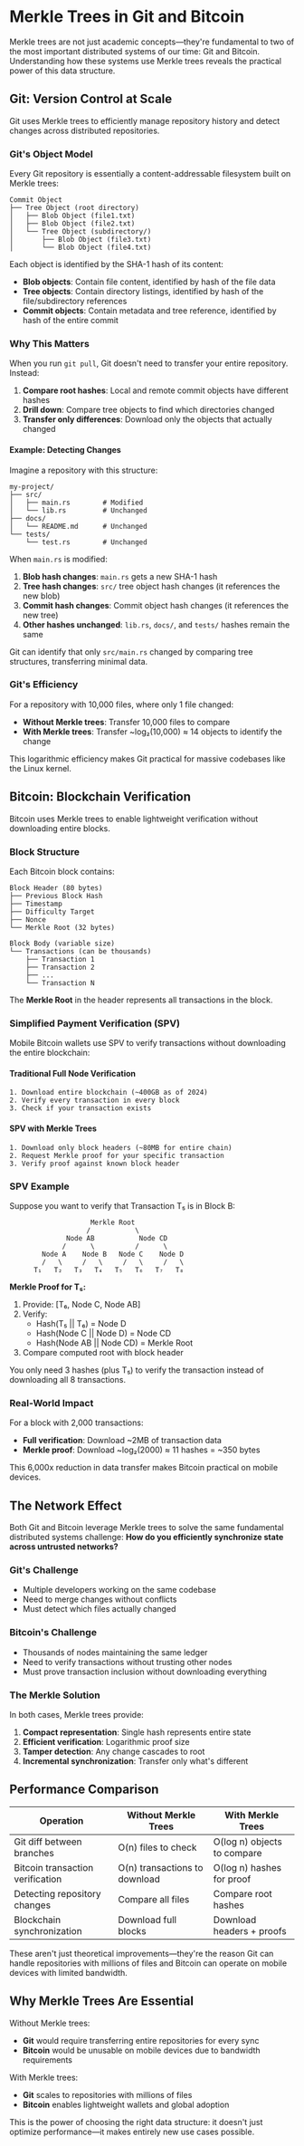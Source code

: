 # Merkle Trees in Git and Bitcoin

Merkle trees are not just academic concepts—they're fundamental to two of the most important distributed systems of our time: Git and Bitcoin. Understanding how these systems use Merkle trees reveals the practical power of this data structure.

## Git: Version Control at Scale

Git uses Merkle trees to efficiently manage repository history and detect changes across distributed repositories.

### Git's Object Model

Every Git repository is essentially a content-addressable filesystem built on Merkle trees:

```
Commit Object
├── Tree Object (root directory)
│   ├── Blob Object (file1.txt)
│   ├── Blob Object (file2.txt)
│   └── Tree Object (subdirectory/)
│       ├── Blob Object (file3.txt)
│       └── Blob Object (file4.txt)
```

Each object is identified by the SHA-1 hash of its content:
- **Blob objects**: Contain file content, identified by hash of the file data
- **Tree objects**: Contain directory listings, identified by hash of the file/subdirectory references
- **Commit objects**: Contain metadata and tree reference, identified by hash of the entire commit

### Why This Matters

When you run `git pull`, Git doesn't need to transfer your entire repository. Instead:

1. **Compare root hashes**: Local and remote commit objects have different hashes
2. **Drill down**: Compare tree objects to find which directories changed
3. **Transfer only differences**: Download only the objects that actually changed

#### Example: Detecting Changes

Imagine a repository with this structure:
```
my-project/
├── src/
│   ├── main.rs        # Modified
│   └── lib.rs         # Unchanged
├── docs/
│   └── README.md      # Unchanged
└── tests/
    └── test.rs        # Unchanged
```

When `main.rs` is modified:

1. **Blob hash changes**: `main.rs` gets a new SHA-1 hash
2. **Tree hash changes**: `src/` tree object hash changes (it references the new blob)
3. **Commit hash changes**: Commit object hash changes (it references the new tree)
4. **Other hashes unchanged**: `lib.rs`, `docs/`, and `tests/` hashes remain the same

Git can identify that only `src/main.rs` changed by comparing tree structures, transferring minimal data.

### Git's Efficiency

For a repository with 10,000 files, where only 1 file changed:
- **Without Merkle trees**: Transfer 10,000 files to compare
- **With Merkle trees**: Transfer ~log₂(10,000) ≈ 14 objects to identify the change

This logarithmic efficiency makes Git practical for massive codebases like the Linux kernel.

## Bitcoin: Blockchain Verification

Bitcoin uses Merkle trees to enable lightweight verification without downloading entire blocks.

### Block Structure

Each Bitcoin block contains:
```
Block Header (80 bytes)
├── Previous Block Hash
├── Timestamp  
├── Difficulty Target
├── Nonce
└── Merkle Root (32 bytes)

Block Body (variable size)
└── Transactions (can be thousands)
    ├── Transaction 1
    ├── Transaction 2
    ├── ...
    └── Transaction N
```

The **Merkle Root** in the header represents all transactions in the block.

### Simplified Payment Verification (SPV)

Mobile Bitcoin wallets use SPV to verify transactions without downloading the entire blockchain:

#### Traditional Full Node Verification
```
1. Download entire blockchain (~400GB as of 2024)
2. Verify every transaction in every block
3. Check if your transaction exists
```

#### SPV with Merkle Trees
```
1. Download only block headers (~80MB for entire chain)
2. Request Merkle proof for your specific transaction
3. Verify proof against known block header
```

### SPV Example

Suppose you want to verify that Transaction T₅ is in Block B:

```
                    Merkle Root
                   /           \
              Node AB           Node CD
             /      \          /      \
        Node A    Node B   Node C    Node D
        /   \     /   \     /   \     /   \
      T₁   T₂   T₃   T₄   T₅   T₆   T₇   T₈
```

**Merkle Proof for T₅:**
1. Provide: [T₆, Node C, Node AB]
2. Verify: 
   - Hash(T₅ || T₆) = Node D
   - Hash(Node C || Node D) = Node CD  
   - Hash(Node AB || Node CD) = Merkle Root
3. Compare computed root with block header

You only need 3 hashes (plus T₅) to verify the transaction instead of downloading all 8 transactions.

### Real-World Impact

For a block with 2,000 transactions:
- **Full verification**: Download ~2MB of transaction data
- **Merkle proof**: Download ~log₂(2000) ≈ 11 hashes = ~350 bytes

This 6,000x reduction in data transfer makes Bitcoin practical on mobile devices.

## The Network Effect

Both Git and Bitcoin leverage Merkle trees to solve the same fundamental distributed systems challenge: **How do you efficiently synchronize state across untrusted networks?**

### Git's Challenge
- Multiple developers working on the same codebase
- Need to merge changes without conflicts
- Must detect which files actually changed

### Bitcoin's Challenge  
- Thousands of nodes maintaining the same ledger
- Need to verify transactions without trusting other nodes
- Must prove transaction inclusion without downloading everything

### The Merkle Solution

In both cases, Merkle trees provide:

1. **Compact representation**: Single hash represents entire state
2. **Efficient verification**: Logarithmic proof size
3. **Tamper detection**: Any change cascades to root
4. **Incremental synchronization**: Transfer only what's different

## Performance Comparison

| Operation | Without Merkle Trees | With Merkle Trees |
|-----------|---------------------|-------------------|
| Git diff between branches | O(n) files to check | O(log n) objects to compare |
| Bitcoin transaction verification | O(n) transactions to download | O(log n) hashes for proof |
| Detecting repository changes | Compare all files | Compare root hashes |
| Blockchain synchronization | Download full blocks | Download headers + proofs |

These aren't just theoretical improvements—they're the reason Git can handle repositories with millions of files and Bitcoin can operate on mobile devices with limited bandwidth.

## Why Merkle Trees Are Essential

Without Merkle trees:
- **Git** would require transferring entire repositories for every sync
- **Bitcoin** would be unusable on mobile devices due to bandwidth requirements

With Merkle trees:
- **Git** scales to repositories with millions of files
- **Bitcoin** enables lightweight wallets and global adoption

This is the power of choosing the right data structure: it doesn't just optimize performance—it makes entirely new use cases possible.